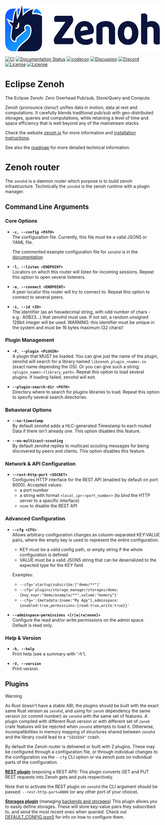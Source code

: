 <img src="https://raw.githubusercontent.com/eclipse-zenoh/zenoh/master/zenoh-dragon.png" height="150">

[![CI](https://github.com/eclipse-zenoh/zenoh/actions/workflows/ci.yml/badge.svg?branch=main)](https://github.com/eclipse-zenoh/zenoh/actions?query=workflow%3ACI+branch%3Amain++)
[![Documentation Status](https://readthedocs.org/projects/zenoh-rust/badge/?version=latest)](https://zenoh-rust.readthedocs.io/en/latest/?badge=latest)
[![codecov](https://codecov.io/github/eclipse-zenoh/zenoh/branch/main/graph/badge.svg?token=F8T4C8WPZD)](https://codecov.io/github/eclipse-zenoh/zenoh)
[![Discussion](https://img.shields.io/badge/discussion-on%20github-blue)](https://github.com/eclipse-zenoh/roadmap/discussions)
[![Discord](https://img.shields.io/badge/chat-on%20discord-blue)](https://discord.gg/2GJ958VuHs)
[![License](https://img.shields.io/badge/License-EPL%202.0-blue)](https://choosealicense.com/licenses/epl-2.0/)
[![License](https://img.shields.io/badge/License-Apache%202.0-blue.svg)](https://opensource.org/licenses/Apache-2.0)

# Eclipse Zenoh

The Eclipse Zenoh: Zero Overhead Pub/sub, Store/Query and Compute.

Zenoh (pronounce _/zeno/_) unifies data in motion, data at rest and computations. It carefully blends traditional pub/sub with geo-distributed storages, queries and computations, while retaining a level of time and space efficiency that is well beyond any of the mainstream stacks.

Check the website [zenoh.io](http://zenoh.io) for more information and [installation instructions](https://zenoh.io/docs/getting-started/installation/).

See also the [roadmap](https://github.com/eclipse-zenoh/roadmap) for more detailed technical information.

# Zenoh router

The `zenohd` is a daemon router which purpose is to build zenoh infrastructure. Technically the `zenohd` is the zenoh runtime with a plugin manager.

## Command Line Arguments

### Core Options

- **`-c, --config <PATH>`**  
  The configuration file. Currently, this file must be a valid JSON5 or YAML file.

  The commented example configuration file for `zenohd` is in the [documentation](https://docs.rs/zenoh/latest/zenoh/config/struct.Config.html)

- **`-l, --listen <ENDPOINT>`**  
  Locators on which this router will listen for incoming sessions. Repeat this option to open several listeners.

- **`-e, --connect <ENDPOINT>`**  
  A peer locator this router will try to connect to. Repeat this option to connect to several peers.

- **`-i, --id <ID>`**  
  The identifier (as an hexadecimal string, with odd number of chars - e.g.: A0B23...) that zenohd must use. If not set, a random unsigned 128bit integer will be used. WARNING: this identifier must be unique in the system and must be 16 bytes maximum (32 chars)!

### Plugin Management

- **`-P, --plugin <PLUGIN>`**  
  A plugin that MUST be loaded. You can give just the name of the plugin, zenohd will search for a library named `libzenoh_plugin_<name>.so` (exact name depending the OS). Or you can give such a string: `<plugin_name>:<library_path>`. Repeat this option to load several plugins. If loading failed, zenohd will exit.

- **`--plugin-search-dir <PATH>`**  
  Directory where to search for plugins libraries to load. Repeat this option to specify several search directories.

### Behavioral Options

- **`--no-timestamp`**  
  By default zenohd adds a HLC-generated Timestamp to each routed Data if there isn't already one. This option disables this feature.

- **`--no-multicast-scouting`**  
  By default zenohd replies to multicast scouting messages for being discovered by peers and clients. This option disables this feature.

### Network & API Configuration

- **`--rest-http-port <SOCKET>`**  
  Configures HTTP interface for the REST API (enabled by default on port 8000). Accepted values:
  - a port number
  - a string with format `<local_ip>:<port_number>` (to bind the HTTP server to a specific interface)  
  - `none` to disable the REST API

### Advanced Configuration

- **`--cfg <CFG>`**  
  Allows arbitrary configuration changes as column-separated KEY:VALUE pairs, where the empty key is used to represent the entire configuration:
  - KEY must be a valid config path, or empty string if the whole configuration is defined
  - VALUE must be a valid JSON5 string that can be deserialized to the expected type for the KEY field
  
  Examples:
  - `--cfg='startup/subscribe:["demo/**"]'`
  - `--cfg='plugins/storage_manager/storages/demo:{key_expr:"demo/example/**",volume:"memory"}'`
  - `--cfg=':{metadata:{name:"My App"},adminspace:{enabled:true,permissions:{read:true,write:true}}'`

- **`--adminspace-permissions <[r|w|rw|none]>`**  
  Configure the read and/or write permissions on the admin space. Default is read only.

### Help & Version

- **`-h, --help`**  
  Print help (see a summary with '-h').

- **`-V, --version`**  
  Print version.

## Plugins

> [!WARNING]
> As Rust doesn't have a stable ABI, the plugins should be
built with the exact same Rust version as `zenohd`, and using for `zenoh` dependency the same version (or commit number) as `zenohd` with the same
set of features. A plugin compiled with different Rust version or with different set of `zenoh` crate features will be rejected when `zenohd` attempts to load it. Otherwise, incompatibilities in memory mapping of structures shared between `zenohd` and the library could lead to a `"SIGSEGV"` crash.

By default the Zenoh router is delivered or built with 2 plugins. These may be configured through a configuration file, or through individual changes to the configuration via the `--cfg` CLI option or via zenoh puts on individual parts of the configuration.

**[REST plugin](https://zenoh.io/docs/manual/plugin-http/)** (exposing a REST API):
This plugin converts GET and PUT REST requests into Zenoh gets and puts respectively.

Note that to activate the REST plugin on `zenohd` the CLI argument should be passed: `--rest-http-port=8000` (or any other port of your choice).

**[Storages plugin](https://zenoh.io/docs/manual/plugin-storage-manager/)** (managing [backends and storages](https://zenoh.io/docs/manual/plugin-storage-manager/#backends-and-volumes))
This plugin allows you to easily define storages. These will store key-value pairs they subscribed to, and send the most recent ones when queried. Check out [DEFAULT_CONFIG.json5](DEFAULT_CONFIG.json5) for info on how to configure them.
